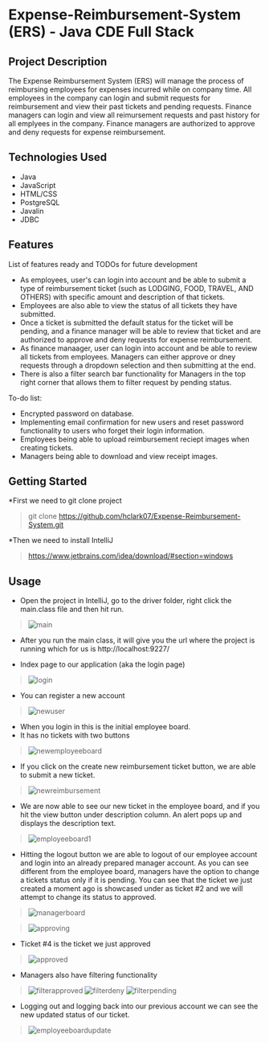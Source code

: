 # Expense-Reimbursement-System (ERS) - Java CDE Full Stack

## Project Description

The Expense Reimbursement System (ERS) will manage the process of reimbursing employees for expenses incurred while on company time. All employees in the company can login and submit requests for reimbursement and view their past tickets and pending requests. Finance managers can login and view all reimursement requests and past history for all emplyees in the company. Finance managers are authorized to approve and deny requests for expense reimbursement. 

## Technologies Used

* Java
* JavaScript
* HTML/CSS
* PostgreSQL
* Javalin
* JDBC

## Features

List of features ready and TODOs for future development
* As employees, user's can login into account and be able to submit a type of reimbursement ticket (such as LODGING, FOOD, TRAVEL, AND OTHERS) with specific amount and description of that tickets.
* Employees are also able to view the status of all tickets they have submitted. 
* Once a ticket is submitted the default status for the ticket will be pending, and a finance manager will be able to review that ticket and are authorized to approve and deny requests for expense reimbursement. 
* As finance manaager, user can login into account and be able to review all tickets from employees. Managers can either approve or dney requests through a dropdown selection and then submitting at the end.
* There is also a filter search bar functionality for Managers in the top right corner that allows them to filter request by pending status. 

To-do list:
* Encrypted password on database. 
* Implementing email confirmation for new users and reset password functionality to users who forget their login information.
* Employees being able to upload reimbursement reciept images when creating tickets. 
* Managers being able to download and view receipt images.  

## Getting Started
   
*First we need to git clone project
> git clone https://github.com/hclark07/Expense-Reimbursement-System.git

*Then we need to install IntelliJ
> https://www.jetbrains.com/idea/download/#section=windows


## Usage

* Open the project in IntelliJ, go to the driver folder, right click the main.class file and then hit run. 
> ![main](https://user-images.githubusercontent.com/69532931/115915446-316ff500-a428-11eb-94ec-562115941985.png)


* After you run the main class, it will give you the url where the project is running which for us is http://localhost:9227/

* Index page to our application (aka the login page)
>![login](https://user-images.githubusercontent.com/69532931/115915848-ca9f0b80-a428-11eb-9a6a-3acc9227f323.png)

* You can register a new account
>![newuser](https://user-images.githubusercontent.com/69532931/115917641-6893d580-a42b-11eb-8dae-3ece9d1cc0fa.png)

* When you login in this is the initial employee board.
* It has no tickets with two buttons
> ![newemployeeboard](https://user-images.githubusercontent.com/69532931/115917946-bb6d8d00-a42b-11eb-83e9-eb014e087cfb.png)

* If you click on the create new reimbursement ticket button, we are able to submit a new ticket. 
> ![newreimbursement](https://user-images.githubusercontent.com/69532931/115918223-1f905100-a42c-11eb-897d-afe9bdc6d5ba.png)

* We are now able to see our new ticket in the employee board, and if you hit the view button under description column. An alert pops up and displays the description text. 
> ![employeeboard1](https://user-images.githubusercontent.com/69532931/115918538-7d249d80-a42c-11eb-8624-775527c269a1.png)

* Hitting the logout button we are able to logout of our employee account and login into an already prepared manager account. As you can see different from the employee board, managers have the option to change a tickets status only if it is pending. You can see that the ticket we just created a moment ago is showcased under as ticket #2 and we will attempt to change its status to approved.
> ![managerboard](https://user-images.githubusercontent.com/69532931/115919213-63378a80-a42d-11eb-9807-eef43a58ea09.png)

> ![approving](https://user-images.githubusercontent.com/69532931/115919556-d5a86a80-a42d-11eb-8855-c6dda6ca8f04.png)

* Ticket #4 is the ticket we just approved
> ![approved](https://user-images.githubusercontent.com/69532931/115919633-f40e6600-a42d-11eb-9777-e34ebe05e3fc.png)

* Managers also have filtering functionality
> ![filterapproved](https://user-images.githubusercontent.com/69532931/115919714-0ee0da80-a42e-11eb-8033-7ce0998c4006.png)
>![filterdeny](https://user-images.githubusercontent.com/69532931/115919722-11dbcb00-a42e-11eb-9891-59d935555d05.png)
>![filterpending](https://user-images.githubusercontent.com/69532931/115919727-13a58e80-a42e-11eb-8fd9-c9c80c70f022.png)

* Logging out and logging back into our previous account we can see the new updated status of our ticket.
> ![employeeboardupdate](https://user-images.githubusercontent.com/69532931/115919902-4ea7c200-a42e-11eb-90d7-c018e54e1204.png)


